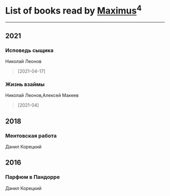 # List of books read by [Maximus](http://vk.com/id468075371)<sup>4</sup>
---

## 2021

### Исповедь сыщика
Николай Леонов
> [2021-04-17] 


### Жизнь взаймы
Николай Леонов,Алексей Макеев
> [2021-04] 



## 2018

### Ментовская работа
Данил Корецкий



## 2016

### Парфюм в Пандорре
Данил Корецкий



